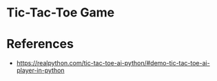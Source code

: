 # Tic-Tac-Toe Game

# References
- https://realpython.com/tic-tac-toe-ai-python/#demo-tic-tac-toe-ai-player-in-python